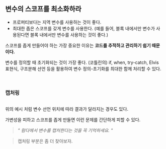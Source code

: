 ## 변수의 스코프를 최소화하라

- 프로퍼티보다는 지역 변수를 사용하는 것이 좋다.
- 최대한 좁은 스코프를 갖게 변수를 사용한다. (예를 들어, 블록 내에서만 변수가 사용된다면 블록 내에서만 변수를 사용하는 것이 좋다.)

스코프를 좁게 만들어야 하는 가장 중요한 이유는 **코드를 추적하고 관리하기 쉽기 때문이다.**

변수를 정의할 때 초기화되는 것이 가장 좋다. (코틀린의) if, when, try-catch, Elvis 표현식, 구조분해 선언 등을 활용하여 변수 정의-초기화를 최대한 함께 처리할 수 있다. 

<br>

### 캡처링

```
```

위의 예시 처럼 변수 선언 위치에 따라 결과가 달라지는 경우도 있다. 

가변성을 피하고 스코프를 좁게 만들면 이런 문제를 간단하게 피할 수 있다.

> *" 람다에서 변수를 캡처한다는 것을 꼭 기억하세요. "*

> 캡처링 부분은 좀 더 찾아보자.
